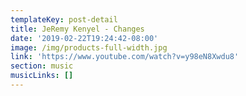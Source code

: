 ```yaml
---
templateKey: post-detail
title: JeRemy Kenyel - Changes
date: '2019-02-22T19:24:42-08:00'
image: /img/products-full-width.jpg
link: 'https://www.youtube.com/watch?v=y98eN8Xwdu8'
section: music
musicLinks: []
---
```


